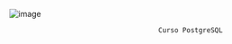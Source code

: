 ![image](https://github.com/evers23/Curso-Desafio-latam-PostgreSQL/assets/52941656/14d9b19f-9a45-4aa0-adff-4f98fe11a190)

                                         Curso PostgreSQL 

